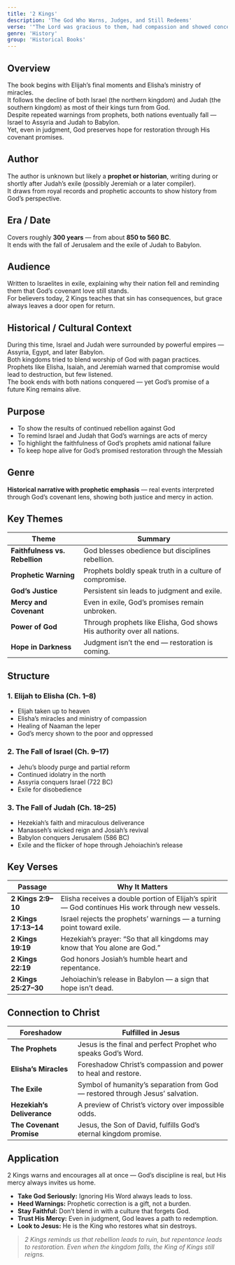 ```yaml
---
title: '2 Kings'
description: 'The God Who Warns, Judges, and Still Redeems'
verse: '"The Lord was gracious to them, had compassion and showed concern for them because of His covenant..." — 2 Kings 13:23'
genre: 'History'
group: 'Historical Books'
---
```


## Overview  
The book begins with Elijah’s final moments and Elisha’s ministry of miracles.  
It follows the decline of both Israel (the northern kingdom) and Judah (the southern kingdom) as most of their kings turn from God.  
Despite repeated warnings from prophets, both nations eventually fall — Israel to Assyria and Judah to Babylon.  
Yet, even in judgment, God preserves hope for restoration through His covenant promises.

## Author  
The author is unknown but likely a **prophet or historian**, writing during or shortly after Judah’s exile (possibly Jeremiah or a later compiler).  
It draws from royal records and prophetic accounts to show history from God’s perspective.

## Era / Date  
Covers roughly **300 years** — from about **850 to 560 BC**.  
It ends with the fall of Jerusalem and the exile of Judah to Babylon.

## Audience  
Written to Israelites in exile, explaining why their nation fell and reminding them that God’s covenant love still stands.  
For believers today, 2 Kings teaches that sin has consequences, but grace always leaves a door open for return.

## Historical / Cultural Context  
During this time, Israel and Judah were surrounded by powerful empires — Assyria, Egypt, and later Babylon.  
Both kingdoms tried to blend worship of God with pagan practices.  
Prophets like Elisha, Isaiah, and Jeremiah warned that compromise would lead to destruction, but few listened.  
The book ends with both nations conquered — yet God’s promise of a future King remains alive.

## Purpose  
- To show the results of continued rebellion against God  
- To remind Israel and Judah that God’s warnings are acts of mercy  
- To highlight the faithfulness of God’s prophets amid national failure  
- To keep hope alive for God’s promised restoration through the Messiah  

## Genre  
**Historical narrative with prophetic emphasis** — real events interpreted through God’s covenant lens, showing both justice and mercy in action.

## Key Themes  

| Theme | Summary |
|-------|----------|
| **Faithfulness vs. Rebellion** | God blesses obedience but disciplines rebellion. |
| **Prophetic Warning** | Prophets boldly speak truth in a culture of compromise. |
| **God’s Justice** | Persistent sin leads to judgment and exile. |
| **Mercy and Covenant** | Even in exile, God’s promises remain unbroken. |
| **Power of God** | Through prophets like Elisha, God shows His authority over all nations. |
| **Hope in Darkness** | Judgment isn’t the end — restoration is coming. |

## Structure  

### 1. Elijah to Elisha (Ch. 1–8)
- Elijah taken up to heaven  
- Elisha’s miracles and ministry of compassion  
- Healing of Naaman the leper  
- God’s mercy shown to the poor and oppressed  

### 2. The Fall of Israel (Ch. 9–17)
- Jehu’s bloody purge and partial reform  
- Continued idolatry in the north  
- Assyria conquers Israel (722 BC)  
- Exile for disobedience  

### 3. The Fall of Judah (Ch. 18–25)
- Hezekiah’s faith and miraculous deliverance  
- Manasseh’s wicked reign and Josiah’s revival  
- Babylon conquers Jerusalem (586 BC)  
- Exile and the flicker of hope through Jehoiachin’s release  

## Key Verses  

| Passage | Why It Matters |
|----------|----------------|
| **2 Kings 2:9–10** | Elisha receives a double portion of Elijah’s spirit — God continues His work through new vessels. |
| **2 Kings 17:13–14** | Israel rejects the prophets’ warnings — a turning point toward exile. |
| **2 Kings 19:19** | Hezekiah’s prayer: “So that all kingdoms may know that You alone are God.” |
| **2 Kings 22:19** | God honors Josiah’s humble heart and repentance. |
| **2 Kings 25:27–30** | Jehoiachin’s release in Babylon — a sign that hope isn’t dead. |

## Connection to Christ  

| Foreshadow | Fulfilled in Jesus |
|-------------|-------------------|
| **The Prophets** | Jesus is the final and perfect Prophet who speaks God’s Word. |
| **Elisha’s Miracles** | Foreshadow Christ’s compassion and power to heal and restore. |
| **The Exile** | Symbol of humanity’s separation from God — restored through Jesus’ salvation. |
| **Hezekiah’s Deliverance** | A preview of Christ’s victory over impossible odds. |
| **The Covenant Promise** | Jesus, the Son of David, fulfills God’s eternal kingdom promise. |

## Application  
2 Kings warns and encourages all at once — God’s discipline is real, but His mercy always invites us home.  
- **Take God Seriously:** Ignoring His Word always leads to loss.  
- **Heed Warnings:** Prophetic correction is a gift, not a burden.  
- **Stay Faithful:** Don’t blend in with a culture that forgets God.  
- **Trust His Mercy:** Even in judgment, God leaves a path to redemption.  
- **Look to Jesus:** He is the King who restores what sin destroys.  

> *2 Kings reminds us that rebellion leads to ruin, but repentance leads to restoration. Even when the kingdom falls, the King of Kings still reigns.*
